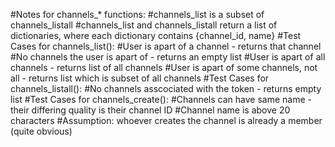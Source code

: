 #Notes for channels_* functions: 
    #channels_list is a subset of channels_listall
    #channels_list and channels_listall return a list of dictionaries, where each dictionary contains {channel_id, name}
    #Test Cases for channels_list(): 
        #User is apart of a channel - returns that channel 
        #No channels the user is apart of - returns an empty list 
        #User is apart of all channels - returns list of all channels 
        #User is apart of some channels, not all - returns list which is subset of all channels 
    #Test Cases for channels_listall():
        #No channels asscociated with the token - returns empty list
    #Test Cases for channels_create(): 
        #Channels can have same name - their differing quality is their channel ID
        #Channel name is above 20 characters 
        #Assumption: whoever creates the channel is already a member (quite obvious)
